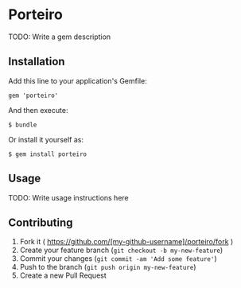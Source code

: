 # Porteiro

TODO: Write a gem description

## Installation

Add this line to your application's Gemfile:

    gem 'porteiro'

And then execute:

    $ bundle

Or install it yourself as:

    $ gem install porteiro

## Usage

TODO: Write usage instructions here

## Contributing

1. Fork it ( https://github.com/[my-github-username]/porteiro/fork )
2. Create your feature branch (`git checkout -b my-new-feature`)
3. Commit your changes (`git commit -am 'Add some feature'`)
4. Push to the branch (`git push origin my-new-feature`)
5. Create a new Pull Request

